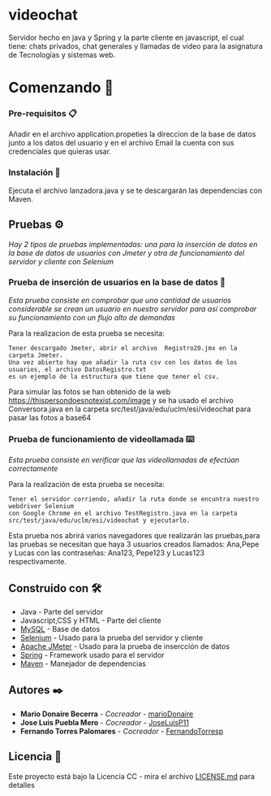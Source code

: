 # videochat

Servidor hecho en java y Spring y la parte cliente en javascript, el cual tiene: chats privados, chat generales y llamadas de video para la asignatura de Tecnologías y sistemas web.


# Comenzando 🚀


### Pre-requisitos 📋

Añadir en el archivo application.propeties la direccion de la base de datos junto a los datos del usuario y en el archivo Email la cuenta con sus credenciales que quieras usar.


### Instalación 🔧

Ejecuta el archivo lanzadora.java y se te descargarán las dependencias con Maven.

## Pruebas ⚙️

_Hay 2 tipos de pruebas implementadas: una para la inserción de datos en la base de datos de usuarios con Jmeter y otra de funcionamiento del servidor y cliente con Selenium_

### Prueba de inserción de usuarios en la base de datos 🔩

_Esta prueba consiste en comprobar que una cantidad de usuarios considerable se crean un usuario en nuestro servidor para así comprobar su funcionamiento con un flujo alto de demandas_

Para la realizacion de esta prueba se necesita:

```
Tener descargado Jmeter, abrir el archivo  Registro20.jmx en la carpeta Jmeter.
Una vez abierto hay que añadir la ruta csv con los datos de los usuarios, el archivo DatosRegistro.txt 
es un ejemplo de la estructura que tiene que tener el csv.
```

Para simular las fotos se han obtenido de la web https://thispersondoesnotexist.com/image y se ha usado el archivo Conversora.java en la carpeta src/test/java/edu/uclm/esi/videochat para pasar las fotos a base64


### Prueba de funcionamiento de videollamada ⌨️

_Esta prueba consiste en verificar que las videollamadas de efectúan correctamente_

Para la realización de esta prueba se necesita:

```
Tener el servidor corriendo, añadir la ruta donde se encuntra nuestro webdriver Selenium 
con Google Chrome en el archivo TestRegistro.java en la carpeta src/test/java/edu/uclm/esi/videochat y ejecutarlo.
```
Esta prueba nos abrirá varios navegadores que realizarán las pruebas,para las pruebas se necesitan que haya 3 usuarios creados llamados: Ana,Pepe y Lucas con las contraseñas: Ana123, Pepe123 y Lucas123 respectivamente.

## Construido con 🛠️

* Java - Parte del servidor
* Javascript,CSS y HTML - Parte del cliente
* [MySQL](https://www.mysql.com/) - Base de datos
* [Selenium](https://www.selenium.dev/) - Usado para la prueba del servidor y cliente
* [Apache JMeter](https://jmeter.apache.org/) - Usado para la prueba de insercción de datos
* [Spring](https://spring.io/) - Framework usado para el servidor
* [Maven](https://maven.apache.org/) - Manejador de dependencias


## Autores ✒️

* **Mario Donaire Becerra** - *Cocreador* - [marioDonaire](https://github.com/marioDonaire)
* **Jose Luis Puebla Mero** - *Cocreador* - [JoseLuisP11](https://github.com/JoseLuisP11)
* **Fernando Torres Palomares** - *Cocreador* - [FernandoTorresp](https://github.com/FernandoTorresp)

## Licencia 📄

Este proyecto está bajo la Licencia CC - mira el archivo [LICENSE.md](LICENSE.md) para detalles
